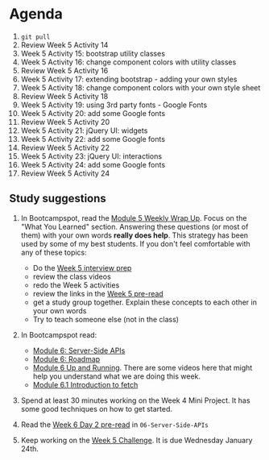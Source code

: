 # Agenda

1. `git pull`
1. Review Week 5 Activity 14
1. Week 5 Activity 15: bootstrap utility classes
1. Week 5 Activity 16: change component colors with utility classes
1. Review Week 5 Activity 16
1. Week 5 Activity 17: extending bootstrap - adding your own styles
1. Week 5 Activity 18: change component colors with your own style sheet
1. Review Week 5 Activity 18
1. Week 5 Activity 19: using 3rd party fonts - Google Fonts
1. Week 5 Activity 20: add some Google fonts
1. Review Week 5 Activity 20
1. Week 5 Activity 21: jQuery UI: widgets
1. Week 5 Activity 22: add some Google fonts
1. Review Week 5 Activity 22
1. Week 5 Activity 23: jQuery UI: interactions
1. Week 5 Activity 24: add some Google fonts
1. Review Week 5 Activity 24

## Study suggestions

1. In Bootcampspot, read the [Module 5 Weekly Wrap Up](https://bootcampspot.instructure.com/courses/4767/pages/5-weekly-wrap-up?module_item_id=1151419). Focus on the "What You Learned" section. Answering these questions (or most of them) with your own words **really does help**. This strategy has been used by some of my best students. If you don't feel comfortable with any of these topics:

   - Do the [Week 5 interview prep](https://docs.google.com/forms/d/e/1FAIpQLSf2Ud0tQbrQouRilWdMsJb7c75zikzOC9e0oA7TSkXF6kaYDg/viewform)
   - review the class videos
   - redo the Week 5 activities
   - review the links in the [Week 5 pre-read](./pre-read.md)
   - get a study group together. Explain these concepts to each other in your own words
   - Try to teach someone else (not in the class)

1. In Bootcampspot read:

   - [Module 6: Server-Side APIs](https://bootcampspot.instructure.com/courses/4767/pages/6-module-06-server-side-apis)
   - [Module 6: Roadmap](https://bootcampspot.instructure.com/courses/4767/pages/6-roadmap)
   - [Module 6 Up and Running](https://bootcampspot.instructure.com/courses/4767/pages/6-up-and-running?module_item_id=1151441). There are some videos here that might help you understand what we are doing this week.
   - [Module 6.1 Introduction to fetch](https://bootcampspot.instructure.com/courses/4767/pages/06-dot-1-introduction-to-fetch?module_item_id=1151450)

1. Spend at least 30 minutes working on the Week 4 Mini Project. It has some good techniques on how to get started.
1. Read the [Week 6 Day 2 pre-read](./pre-read.md) in `06-Server-Side-APIs`
1. Keep working on the [Week 5 Challenge](../05-Third-Party-APIs/02-Challenge/README.md). It is due Wednesday January 24th.
